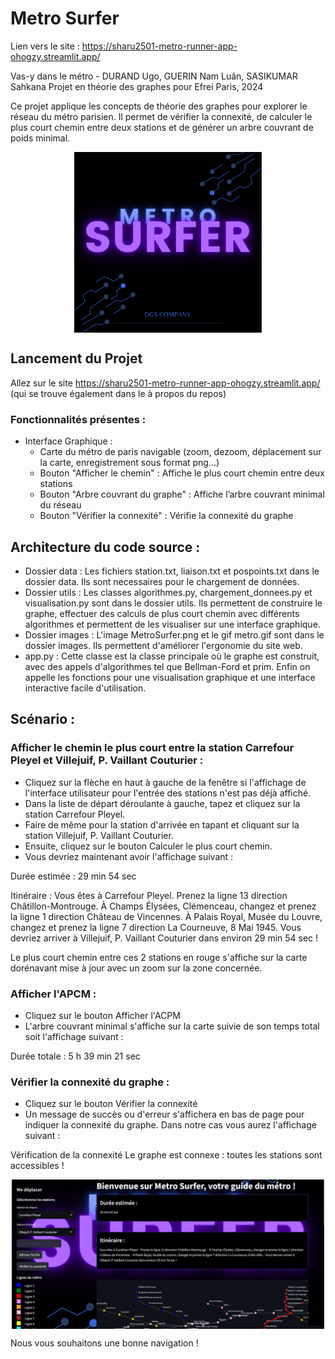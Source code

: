 # Metro Surfer

Lien vers le site : https://sharu2501-metro-runner-app-ohogzy.streamlit.app/

Vas-y dans le métro - DURAND Ugo, GUERIN Nam Luân, SASIKUMAR Sahkana
Projet en théorie des graphes pour Efrei Paris, 2024

Ce projet applique les concepts de théorie des graphes pour explorer le réseau du métro parisien.
Il permet de vérifier la connexité, de calculer le plus court chemin entre deux stations et de générer
un arbre couvrant de poids minimal.

<img src="images/MetroSurfer.png" alt="Carte interactive" width="300" style="display:block; margin:auto;">

## Lancement du Projet
Allez sur le site https://sharu2501-metro-runner-app-ohogzy.streamlit.app/ (qui se trouve également dans le à propos du repos)

### Fonctionnalités présentes :

- Interface Graphique :
  - Carte du métro de paris navigable (zoom, dezoom, déplacement sur la carte, enregistrement sous format png...)
  - Bouton "Afficher le chemin" : Affiche le plus court chemin entre deux stations
  - Bouton "Arbre couvrant du graphe" : Affiche l’arbre couvrant minimal du réseau
  - Bouton "Vérifier la connexité" : Vérifie la connexité du graphe

## Architecture du code source :

- Dossier data : Les fichiers station.txt, liaison.txt et pospoints.txt dans le dossier data. Ils sont necessaires pour le chargement de données.
- Dossier utils : Les classes algorithmes.py, chargement_donnees.py et visualisation.py sont dans le dossier utils. 
Ils permettent de construire le graphe, effectuer des calculs de plus court chemin avec différents algorithmes et permettent de les visualiser sur une interface graphique.
- Dossier images : L'image MetroSurfer.png et le gif metro.gif sont dans le dossier images. Ils permettent d'améliorer l'ergonomie du site web.
- app.py : Cette classe est la classe principale où le graphe est construit, avec des appels d'algorithmes tel que Bellman-Ford et prim. Enfin on appelle les fonctions pour une visualisation graphique et une interface interactive facile d'utilisation.

## Scénario :

### Afficher le chemin le plus court entre la station Carrefour Pleyel et Villejuif, P. Vaillant Couturier :
- Cliquez sur la flèche en haut à gauche de la fenêtre si l'affichage de l'interface utilisateur pour l'entrée des stations n'est pas déjà affiché.
- Dans la liste de départ déroulante à gauche, tapez et cliquez sur la station Carrefour Pleyel. 
- Faire de même pour la station d'arrivée en tapant et cliquant sur la station Villejuif, P. Vaillant Couturier.
- Ensuite, cliquez sur le bouton Calculer le plus court chemin.
- Vous devriez maintenant avoir l'affichage suivant :

Durée estimée : 29 min 54 sec

Itinéraire :
Vous êtes à Carrefour Pleyel.
Prenez la ligne 13 direction Châtillon-Montrouge. 
À Champs Élysées, Clémenceau, changez et prenez la ligne 1 direction Château de Vincennes. 
À Palais Royal, Musée du Louvre, changez et prenez la ligne 7 direction La Courneuve, 8 Mai 1945. 
Vous devriez arriver à Villejuif, P. Vaillant Couturier dans environ 29 min 54 sec !

Le plus court chemin entre ces 2 stations en rouge s'affiche sur la carte dorénavant mise à jour avec un zoom sur la zone concernée.

### Afficher l'APCM :
- Cliquez sur le bouton Afficher l'ACPM
- L'arbre couvrant minimal s'affiche sur la carte suivie de son temps total soit l'affichage suivant :

Durée totale : 5 h 39 min 21 sec

### Vérifier la connexité du graphe :
- Cliquez sur le bouton Vérifier la connexité
- Un message de succès ou d'erreur s'affichera en bas de page pour indiquer la connexité du graphe.
Dans notre cas vous aurez l'affichage suivant : 

Vérification de la connexité
Le graphe est connexe : toutes les stations sont accessibles !

<img src="images/exemple.png" alt="Carte interactive" width="500" style="display:block; margin:auto;">

Nous vous souhaitons une bonne navigation !
